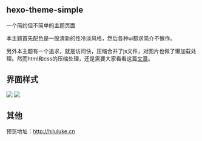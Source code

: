 ## hexo-theme-simple

一个简约但不简单的主题页面

本主题首先配色是一股清新的性冷淡风格，然后各种ui都求简介不做作。

另外本主题有一个追求，就是访问快，压缩合并了js文件，对图片也做了懒加载处理。然而html和css的压缩处理，还是需要大家看看这篇[文章](http://hiluluke.cn/2016/08/19/hexo-compress/)。

## 界面样式

![](http://7fvhwe.com1.z0.glb.clouddn.com/1z.png)
![](http://7fvhwe.com1.z0.glb.clouddn.com/4z.png)

## 其他

预览地址：http://hiluluke.cn